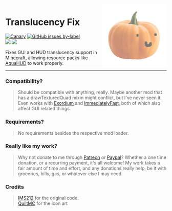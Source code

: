 <img width="200" src="common/src/main/resources/assets/translucencyfix/icon.png" alt="icon" align="right">
<div align="left">
<h1>Translucency Fix</h1>
</div>

[![Canary](https://github.com/ruvaldak/translucencyfix/actions/workflows/gradle.yml/badge.svg)](https://github.com/ruvaldak/translucencyfix/actions/workflows/gradle.yml) [![GitHub issues by-label](https://img.shields.io/github/issues/ruvaldak/translucencyfix/help%20wanted)](https://github.com/ruvaldak/translucencyfix/issues) <br/>
 <a href="https://modrinth.com/mod/translucencyfix"><img src="https://img.shields.io/badge/dynamic/json?color=158000&label=downloads&prefix=+%20&query=downloads&url=https://api.modrinth.com/v2/project/xp45cyDI&logo=modrinth"></a> <a href="https://curseforge.com/minecraft/mc-mods/translucencyfix"><img src="https://cf.way2muchnoise.eu/full_509414_downloads.svg"></a>

Fixes GUI and HUD translucency support in Minecraft, allowing resource packs like <a href="https://modrinth.com/resourcepack/aquahud">AquaHUD</a> to work properly.

---
### Compatibility?
>Should be compatible with anything, really. Maybe another mod that has a drawTexturedQuad mixin might conflict, but I've never seen it. Even works with [Exordium](https://modrinth.com/mod/exordium) and [ImmediatelyFast](https://modrinth.com/mod/immediatelyfast), both of which also affect GUI related things.

### Requirements?
>No requirements besides the respective mod loader.

### Really like my work?
>Why not donate to me through [Patreon](https://www.patreon.com/ruvaldak) or [Paypal](https://www.paypal.com/donate/?business=UG8YD9M47D8ZN&no_recurring=0&item_name=Thank+you+so+much+for+your+interest+in+supporting+to+me%21+Every+cent+encourages+me+to+work+harder+on+my+projects.&currency_code=USD)? Whether a one time donation, or a recurring payment, it's all welcome! My work takes a fair amount of time and effort, and any donations really help, be it with groceries, bills, gas, or whatever else I may need.


### Credits
> [IMS212](https://github.com/IMS212) for the original code. <br/>
> [QuiltMC](https://github.com/QuiltMC/art/blob/master/stickers/skeuomapple.png) for the icon art
